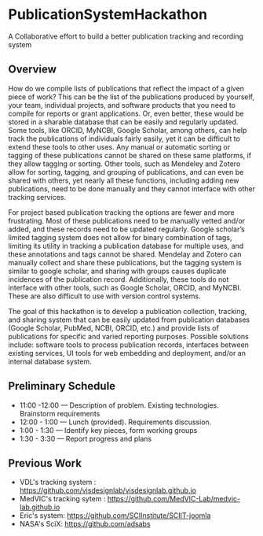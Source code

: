 # PublicationSystemHackathon
A Collaborative effort to build a better publication tracking and recording system

## Overview
How do we compile lists of publications that reflect the impact of a given piece of work?  This can be the list of the publications produced by yourself, your team, individual projects, and software products that you need to compile for reports or grant applications.  Or, even better, these would be stored in a sharable database that can be easily and regularly updated.
Some tools, like ORCID, MyNCBI, Google Scholar, among others, can help track the publications of individuals fairly easily, yet it can be difficult to extend these tools to other uses.  Any manual or automatic sorting or tagging of these publications cannot be shared on these same platforms, if they allow tagging or sorting.  Other tools, such as Mendeley and Zotero allow for sorting, tagging, and grouping of publications, and can even be shared with others, yet nearly all these functions, including adding new publications, need to be done manually and they cannot interface with other tracking services.  

For project based publication tracking the options are fewer and more frustrating.  Most of these publications need to be manually vetted and/or added, and these records need to be updated regularly.  Google scholar’s limited tagging system does not allow for binary combination of tags, limiting its utility in tracking a publication database for multiple uses, and these annotations and tags cannot be shared.  Mendelay and Zotero can manually collect and share these publications, but the tagging system is similar to google scholar, and sharing with groups causes duplicate incidences of the publication record.  Additionally, these tools do not interface with other tools, such as Google Scholar, ORCID, and MyNCBI.  These are also difficult to use with version control systems.

The goal of this hackathon is to develop a publication collection, tracking, and sharing system that can be easily updated from publication databases (Google Scholar, PubMed, NCBI, ORCID, etc.) and provide lists of publications for specific and varied reporting purposes.  Possible solutions include: software tools to process publication records, interfaces between existing services, UI tools for web embedding and deployment, and/or an internal database system. 


## Preliminary Schedule
 - 11:00 -12:00 — Description of problem. Existing technologies. Brainstorm requirements
 - 12:00 - 1:00 — Lunch (provided). Requirements discussion.  
 - 1:00 - 1:30 — Identify key pieces, form working groups
 - 1:30 - 3:30 — Report progress and plans


## Previous Work
 - VDL's tracking system : <https://github.com/visdesignlab/visdesignlab.github.io>
 - MedVIC's tracking sytem : <https://github.com/MedVIC-Lab/medvic-lab.github.io>
 - Eric's system: <https://github.com/SCIInstitute/SCIIT-joomla>
 - NASA's SciX: <https://github.com/adsabs>

